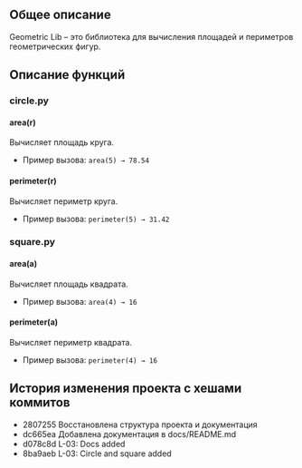 ## Общее описание

Geometric Lib – это библиотека для вычисления площадей и периметров геометрических фигур.

## Описание функций

### circle.py

#### area(r)
Вычисляет площадь круга.  
- Пример вызова: `area(5) → 78.54`

#### perimeter(r)
Вычисляет периметр круга.  
- Пример вызова: `perimeter(5) → 31.42`

### square.py

#### area(a)
Вычисляет площадь квадрата.  
- Пример вызова: `area(4) → 16`

#### perimeter(a)
Вычисляет периметр квадрата.  
- Пример вызова: `perimeter(4) → 16`


## История изменения проекта с хешами коммитов 

- 2807255 Восстановлена структура проекта и документация
- dc665ea Добавлена документация в docs/README.md
- d078c8d L-03: Docs added
- 8ba9aeb L-03: Circle and square added

